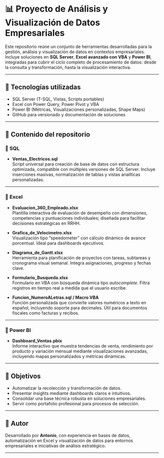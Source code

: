 # 📊 Proyecto de Análisis y Visualización de Datos Empresariales

Este repositorio reúne un conjunto de herramientas desarrolladas para la gestión, análisis y visualización de datos en contextos empresariales. Incluye soluciones en **SQL Server**, **Excel avanzado con VBA** y **Power BI**, integradas para cubrir el ciclo completo de procesamiento de datos: desde la consulta y transformación, hasta la visualización interactiva.

---

## 🧠 Tecnologías utilizadas

- SQL Server (T-SQL, Vistas, Scripts portables)
- Excel con Power Query, Power Pivot y VBA
- Power BI (Métricas, Visualizaciones personalizadas, Shape Maps)
- GitHub para versionado y documentación de soluciones

---

## 📁 Contenido del repositorio

### 📂 SQL

- **Ventas_Electricos.sql**  
  Script universal para creación de base de datos con estructura optimizada, compatible con múltiples versiones de SQL Server. Incluye inserciones masivas, normalización de tablas y vistas analíticas personalizadas.

---

### 📂 Excel

- **Evaluacion_360_Empleado.xlsx**  
  Plantilla interactiva de evaluación de desempeño con dimensiones, competencias y puntuaciones individuales; diseñada para facilitar decisiones estratégicas en RRHH.

- **Grafica_de_Velocimetro.xlsx**  
  Visualización tipo “speedometer” con cálculo dinámico de avance porcentual. Ideal para dashboards ejecutivos.

- **Diagrama_de_Gantt.xlsx**  
  Herramienta para planificación de proyectos con tareas, subtareas y cronograma visual semanal. Integra asignaciones, progreso y fechas clave.

- **Formulario_Busqueda.xlsx**  
  Formulario en VBA con búsqueda dinámica tipo *autocomplete*. Filtra registros en tiempo real a medida que el usuario escribe.

- **Funcion_NumeroALetras.sql / Macro VBA**  
  Función personalizada que convierte valores numéricos a texto en español, incluyendo soporte para decimales. Útil para documentos fiscales como facturas y recibos.
  
---

### 📂 Power BI

- **Dashboard_Ventas.pbix**  
  Informe interactivo que muestra tendencias de venta, rendimiento por producto y variación mensual mediante visualizaciones avanzadas, incluyendo mapas personalizados y métricas dinámicas.

---

## 🎯 Objetivos

- Automatizar la recolección y transformación de datos.
- Presentar insights mediante dashboards claros e intuitivos.
- Consolidar una base técnica robusta en soluciones empresariales.
- Servir como portafolio profesional para procesos de selección.

---

## 🧩 Autor

Desarrollado por **Antonio**, con experiencia en bases de datos, automatización en Excel y visualización de datos para entornos empresariales e iniciativas de análisis estratégico.

---


